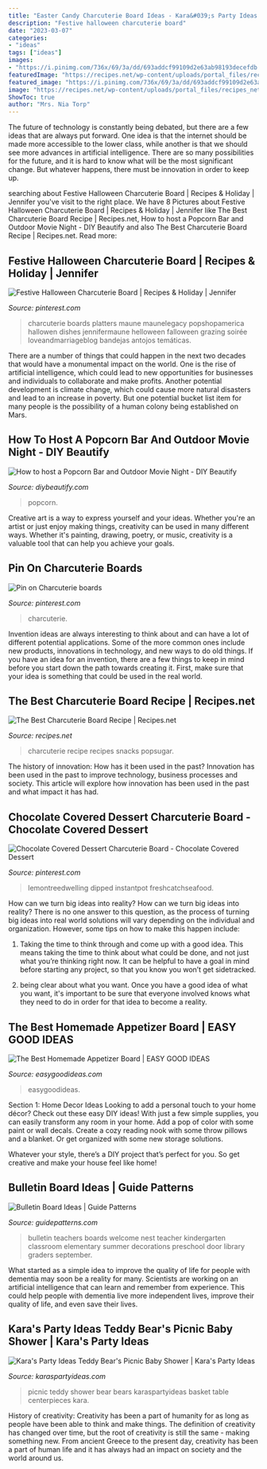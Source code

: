 ```yaml
---
title: "Easter Candy Charcuterie Board Ideas - Kara&#039;s Party Ideas Teddy Bear&#039;s Picnic Baby Shower"
description: "Festive halloween charcuterie board"
date: "2023-03-07"
categories:
- "ideas"
tags: ["ideas"]
images:
- "https://i.pinimg.com/736x/69/3a/dd/693addcf99109d2e63ab98193decefdb.jpg"
featuredImage: "https://recipes.net/wp-content/uploads/portal_files/recipes_net_posts/2020-12/charcuterie-board-recipe.jpeg"
featured_image: "https://i.pinimg.com/736x/69/3a/dd/693addcf99109d2e63ab98193decefdb.jpg"
image: "https://recipes.net/wp-content/uploads/portal_files/recipes_net_posts/2020-12/charcuterie-board-recipe.jpeg"
ShowToc: true
author: "Mrs. Nia Torp"
---
```



The future of technology is constantly being debated, but there are a few ideas that are always put forward. One idea is that the internet should be made more accessible to the lower class, while another is that we should see more advances in artificial intelligence. There are so many possibilities for the future, and it is hard to know what will be the most significant change. But whatever happens, there must be innovation in order to keep up.

	

		
searching about Festive Halloween Charcuterie Board | Recipes &amp; Holiday | Jennifer you've visit to the right place. We have 8 Pictures about Festive Halloween Charcuterie Board | Recipes &amp; Holiday | Jennifer like The Best Charcuterie Board Recipe | Recipes.net, How to host a Popcorn Bar and Outdoor Movie Night - DIY Beautify and also The Best Charcuterie Board Recipe | Recipes.net. Read more:
		
    
## Festive Halloween Charcuterie Board | Recipes &amp; Holiday | Jennifer

<img loading=lazy src="https://i.pinimg.com/originals/5f/5c/05/5f5c059c7f46cd5ec4e7b62c9c90de30.jpg" onerror="this.onerror=null;this.src='https://tse3.mm.bing.net/th?id=OIP.jkgMJHXU9UELcnb3FT1MrQHaLG&amp;pid=15.1';" alt="Festive Halloween Charcuterie Board | Recipes &amp; Holiday | Jennifer">

_Source: pinterest.com_

>charcuterie boards platters maune maunelegacy popshopamerica hallowen dishes jennifermaune helloween falloween grazing soirée loveandmarriageblog bandejas antojos temáticas. 

	

There are a number of things that could happen in the next two decades that would have a monumental impact on the world. One is the rise of artificial intelligence, which could lead to new opportunities for businesses and individuals to collaborate and make profits. Another potential development is climate change, which could cause more natural disasters and lead to an increase in poverty. But one potential bucket list item for many people is the possibility of a human colony being established on Mars.

    
## How To Host A Popcorn Bar And Outdoor Movie Night - DIY Beautify

<img loading=lazy src="http://2.bp.blogspot.com/-h6Lc6T2hvqQ/U-OTrAhcf2I/AAAAAAAASYY/Uq4X4UAYacg/s1600/party6.jpg" onerror="this.onerror=null;this.src='https://tse1.mm.bing.net/th?id=OIP.MKJk-XjJ7E3vhwREQz4UtgAAAA&amp;pid=15.1';" alt="How to host a Popcorn Bar and Outdoor Movie Night - DIY Beautify">

_Source: diybeautify.com_

>popcorn. 

	

Creative art is a way to express yourself and your ideas. Whether you're an artist or just enjoy making things, creativity can be used in many different ways. Whether it's painting, drawing, poetry, or music, creativity is a valuable tool that can help you achieve your goals.

    
## Pin On Charcuterie Boards

<img loading=lazy src="https://i.pinimg.com/736x/69/3a/dd/693addcf99109d2e63ab98193decefdb.jpg" onerror="this.onerror=null;this.src='https://tse3.mm.bing.net/th?id=OIP.p9ME9ugdvey3mcXNGfNTigHaJ4&amp;pid=15.1';" alt="Pin on Charcuterie boards">

_Source: pinterest.com_

>charcuterie. 

	

Invention ideas are always interesting to think about and can have a lot of different potential applications. Some of the more common ones include new products, innovations in technology, and new ways to do old things. If you have an idea for an invention, there are a few things to keep in mind before you start down the path towards creating it. First, make sure that your idea is something that could be used in the real world.

    
## The Best Charcuterie Board Recipe | Recipes.net

<img loading=lazy src="https://recipes.net/wp-content/uploads/portal_files/recipes_net_posts/2020-12/charcuterie-board-recipe.jpeg" onerror="this.onerror=null;this.src='https://tse1.mm.bing.net/th?id=OIP.SNXLoGduF7W1SiuAjAYALwHaLH&amp;pid=15.1';" alt="The Best Charcuterie Board Recipe | Recipes.net">

_Source: recipes.net_

>charcuterie recipe recipes snacks popsugar. 

	

The history of innovation: How has it been used in the past?
Innovation has been used in the past to improve technology, business processes and society. This article will explore how innovation has been used in the past and what impact it has had.

    
## Chocolate Covered Dessert Charcuterie Board - Chocolate Covered Dessert

<img loading=lazy src="https://i.pinimg.com/736x/5d/53/b9/5d53b9ac2ca10c9c3e6ea7d10bfe9d1c.jpg" onerror="this.onerror=null;this.src='https://tse4.mm.bing.net/th?id=OIP.4EZ3q8tmtVP2lVcrq_A6IAHaLH&amp;pid=15.1';" alt="Chocolate Covered Dessert Charcuterie Board - Chocolate Covered Dessert">

_Source: pinterest.com_

>lemontreedwelling dipped instantpot freshcatchseafood. 

	

How can we turn big ideas into reality?
How can we turn big ideas into reality? There is no one answer to this question, as the process of turning big ideas into real world solutions will vary depending on the individual and organization. However, some tips on how to make this happen include:
1) Taking the time to think through and come up with a good idea. This means taking the time to think about what could be done, and not just what you’re thinking right now. It can be helpful to have a goal in mind before starting any project, so that you know you won’t get sidetracked.

2) being clear about what you want. Once you have a good idea of what you want, it's important to be sure that everyone involved knows what they need to do in order for that idea to become a reality.

    
## The Best Homemade Appetizer Board | EASY GOOD IDEAS

<img loading=lazy src="https://easygoodideas.com/wp-content/uploads/2021/01/Appetizer-Board-6.jpg" onerror="this.onerror=null;this.src='https://tse2.mm.bing.net/th?id=OIP.CMbvozkjCcQ_1rqBSxo3qwHaLH&amp;pid=15.1';" alt="The Best Homemade Appetizer Board | EASY GOOD IDEAS">

_Source: easygoodideas.com_

>easygoodideas. 

	

Section 1: Home Decor Ideas
Looking to add a personal touch to your home décor? Check out these easy DIY ideas!
With just a few simple supplies, you can easily transform any room in your home. Add a pop of color with some paint or wall decals. Create a cozy reading nook with some throw pillows and a blanket. Or get organized with some new storage solutions.

Whatever your style, there’s a DIY project that’s perfect for you. So get creative and make your house feel like home!

    
## Bulletin Board Ideas | Guide Patterns

<img loading=lazy src="http://www.guidepatterns.com/wp-content/uploads/2016/12/Bulletin-Board-Ideas.jpg" onerror="this.onerror=null;this.src='https://tse4.mm.bing.net/th?id=OIP.e11NvRlWw12fYdljaf52ugHaEK&amp;pid=15.1';" alt="Bulletin Board Ideas | Guide Patterns">

_Source: guidepatterns.com_

>bulletin teachers boards welcome nest teacher kindergarten classroom elementary summer decorations preschool door library graders september. 

	

What started as a simple idea to improve the quality of life for people with dementia may soon be a reality for many. Scientists are working on an artificial intelligence that can learn and remember from experience. This could help people with dementia live more independent lives, improve their quality of life, and even save their lives.

    
## Kara&#039;s Party Ideas Teddy Bear&#039;s Picnic Baby Shower | Kara&#039;s Party Ideas

<img loading=lazy src="https://karaspartyideas.com/wp-content/uploads/2018/12/Teddy-Bears-Picnic-Baby-Shower-via-Karas-Party-Ideas-KarasPartyIdeas.com8_.jpg" onerror="this.onerror=null;this.src='https://tse1.mm.bing.net/th?id=OIP.S4Mp_9uajkMw5tj3S2DeLQHaLH&amp;pid=15.1';" alt="Kara&#039;s Party Ideas Teddy Bear&#039;s Picnic Baby Shower | Kara&#039;s Party Ideas">

_Source: karaspartyideas.com_

>picnic teddy shower bear bears karaspartyideas basket table centerpieces kara. 

	

History of creativity:
Creativity has been a part of humanity for as long as people have been able to think and make things. The definition of creativity has changed over time, but the root of creativity is still the same - making something new. From ancient Greece to the present day, creativity has been a part of human life and it has always had an impact on society and the world around us.

